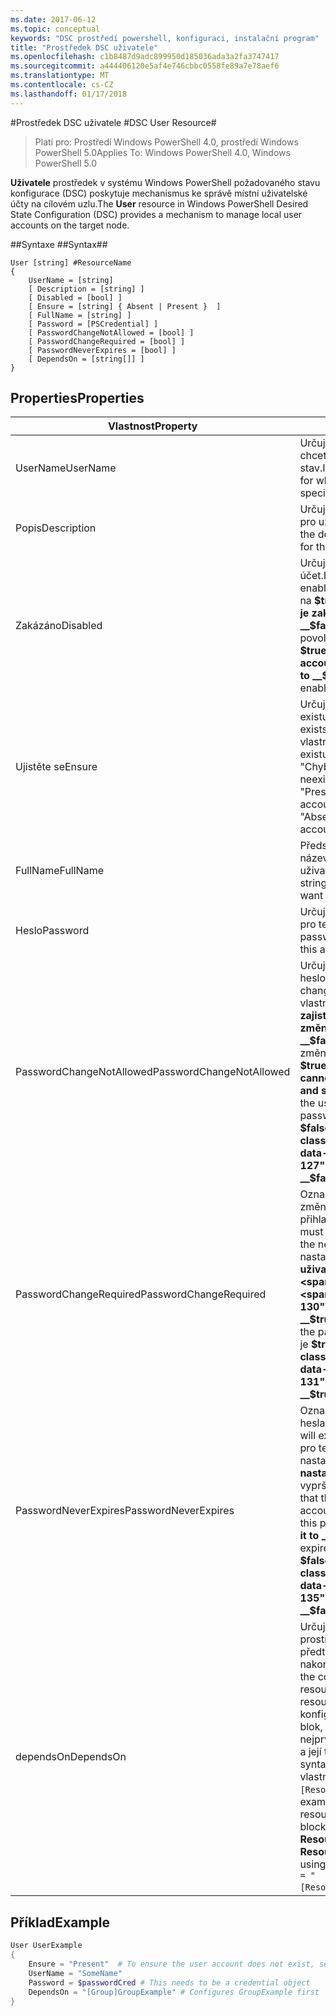 ```yaml
---
ms.date: 2017-06-12
ms.topic: conceptual
keywords: "DSC prostředí powershell, konfiguraci, instalační program"
title: "Prostředek DSC uživatele"
ms.openlocfilehash: c1b8487d9adc899950d185036ada3a2fa3747417
ms.sourcegitcommit: a444406120e5af4e746cbbc0558fe89a7e78aef6
ms.translationtype: MT
ms.contentlocale: cs-CZ
ms.lasthandoff: 01/17/2018
---
```

#<a name="dsc-user-resource"></a><span data-ttu-id="85388-103">Prostředek DSC uživatele #</span><span class="sxs-lookup"><span data-stu-id="85388-103">DSC User Resource#</span></span>

 
><span data-ttu-id="85388-104">Platí pro: Prostředí Windows PowerShell 4.0, prostředí Windows PowerShell 5.0</span><span class="sxs-lookup"><span data-stu-id="85388-104">Applies To: Windows PowerShell 4.0, Windows PowerShell 5.0</span></span>


<span data-ttu-id="85388-105">__Uživatele__ prostředek v systému Windows PowerShell požadovaného stavu konfigurace (DSC) poskytuje mechanismus ke správě místní uživatelské účty na cílovém uzlu.</span><span class="sxs-lookup"><span data-stu-id="85388-105">The __User__ resource in Windows PowerShell Desired State Configuration (DSC) provides a mechanism to manage local user accounts on the target node.</span></span>


##<a name="syntax"></a><span data-ttu-id="85388-106">Syntaxe ##</span><span class="sxs-lookup"><span data-stu-id="85388-106">Syntax##</span></span>

```
User [string] #ResourceName
{
    UserName = [string]
    [ Description = [string] ]
    [ Disabled = [bool] ]
    [ Ensure = [string] { Absent | Present }  ]
    [ FullName = [string] ]
    [ Password = [PSCredential] ]
    [ PasswordChangeNotAllowed = [bool] ]
    [ PasswordChangeRequired = [bool] ]
    [ PasswordNeverExpires = [bool] ]
    [ DependsOn = [string[]] ]
}
```

## <a name="properties"></a><span data-ttu-id="85388-107">Properties</span><span class="sxs-lookup"><span data-stu-id="85388-107">Properties</span></span>
|  <span data-ttu-id="85388-108">Vlastnost</span><span class="sxs-lookup"><span data-stu-id="85388-108">Property</span></span>  |  <span data-ttu-id="85388-109">Popis</span><span class="sxs-lookup"><span data-stu-id="85388-109">Description</span></span>   | 
|---|---| 
| <span data-ttu-id="85388-110">UserName</span><span class="sxs-lookup"><span data-stu-id="85388-110">UserName</span></span>| <span data-ttu-id="85388-111">Určuje název účtu, pro které chcete zajistit určitý stav.</span><span class="sxs-lookup"><span data-stu-id="85388-111">Indicates the account name for which you want to ensure a specific state.</span></span>| 
| <span data-ttu-id="85388-112">Popis</span><span class="sxs-lookup"><span data-stu-id="85388-112">Description</span></span>| <span data-ttu-id="85388-113">Určuje popis, který chcete použít pro uživatelský účet.</span><span class="sxs-lookup"><span data-stu-id="85388-113">Indicates the description you want to use for the user account.</span></span>| 
| <span data-ttu-id="85388-114">Zakázáno</span><span class="sxs-lookup"><span data-stu-id="85388-114">Disabled</span></span>| <span data-ttu-id="85388-115">Určuje, zda je povolen účet.</span><span class="sxs-lookup"><span data-stu-id="85388-115">Indicates if the account is enabled.</span></span> <span data-ttu-id="85388-116">Tuto vlastnost nastavit na __$true__ zajistit, že tento účet je zakázané a nastavte ji na __$false__ zajistit, že je povolena.</span><span class="sxs-lookup"><span data-stu-id="85388-116">Set this property to __$true__ to ensure that this account is disabled, and set it to __$false__ to ensure that it is enabled.</span></span>| 
| <span data-ttu-id="85388-117">Ujistěte se</span><span class="sxs-lookup"><span data-stu-id="85388-117">Ensure</span></span>| <span data-ttu-id="85388-118">Určuje, jestli účet existuje.</span><span class="sxs-lookup"><span data-stu-id="85388-118">Indicates if the account exists.</span></span> <span data-ttu-id="85388-119">Nastavením této vlastnosti "Přítomen" zajistit, že existuje účet a nastavte ji na "Chybí" zajistit, že účet neexistuje.</span><span class="sxs-lookup"><span data-stu-id="85388-119">Set this property to "Present" to ensure that the account exists, and set it to "Absent" to ensure that the account does not exist.</span></span>| 
| <span data-ttu-id="85388-120">FullName</span><span class="sxs-lookup"><span data-stu-id="85388-120">FullName</span></span>| <span data-ttu-id="85388-121">Představuje řetězec s úplný název, který chcete použít pro uživatelský účet.</span><span class="sxs-lookup"><span data-stu-id="85388-121">Represents a string with the full name you want to use for the user account.</span></span>| 
| <span data-ttu-id="85388-122">Heslo</span><span class="sxs-lookup"><span data-stu-id="85388-122">Password</span></span>| <span data-ttu-id="85388-123">Určuje heslo, které chcete použít pro tento účet.</span><span class="sxs-lookup"><span data-stu-id="85388-123">Indicates the password you want to use for this account.</span></span> | 
| <span data-ttu-id="85388-124">PasswordChangeNotAllowed</span><span class="sxs-lookup"><span data-stu-id="85388-124">PasswordChangeNotAllowed</span></span>| <span data-ttu-id="85388-125">Určuje, pokud uživatel změnit heslo.</span><span class="sxs-lookup"><span data-stu-id="85388-125">Indicates if the user can change the password.</span></span> <span data-ttu-id="85388-126">Tuto vlastnost nastavit na __$true__ zajistit, že uživatel nemůže změnit heslo a nastavte ji na __$false__ umožňuje uživatelům změnit heslo.</span><span class="sxs-lookup"><span data-stu-id="85388-126">Set this property to __$true__ to ensure that the user cannot change the password, and set it to __$false__ to allow the user to change the password.</span></span> <span data-ttu-id="85388-127">Výchozí hodnota je __$false__.</span><span class="sxs-lookup"><span data-stu-id="85388-127">The default value is __$false__.</span></span>| 
| <span data-ttu-id="85388-128">PasswordChangeRequired</span><span class="sxs-lookup"><span data-stu-id="85388-128">PasswordChangeRequired</span></span>| <span data-ttu-id="85388-129">Označuje, pokud uživatel musí změnit heslo při příštím přihlašování.</span><span class="sxs-lookup"><span data-stu-id="85388-129">Indicates if the user must change the password at the next sign in.</span></span> <span data-ttu-id="85388-130">Tuto vlastnost nastavit na __$true__ Pokud musí uživatel změnit heslo.</span><span class="sxs-lookup"><span data-stu-id="85388-130">Set this property to __$true__ if the user must change the password.</span></span> <span data-ttu-id="85388-131">Výchozí hodnota je __$true__.</span><span class="sxs-lookup"><span data-stu-id="85388-131">The default value is __$true__.</span></span>| 
| <span data-ttu-id="85388-132">PasswordNeverExpires</span><span class="sxs-lookup"><span data-stu-id="85388-132">PasswordNeverExpires</span></span>| <span data-ttu-id="85388-133">Označuje, pokud vyprší platnost hesla.</span><span class="sxs-lookup"><span data-stu-id="85388-133">Indicates if the password will expire.</span></span> <span data-ttu-id="85388-134">K zajištění, že heslo pro tento účet nikdy nevyprší, nastavte tuto vlastnost __$true__a nastavte ji na __$false__ Pokud vyprší platnost hesla.</span><span class="sxs-lookup"><span data-stu-id="85388-134">To ensure that the password for this account will never expire, set this property to __$true__, and set it to __$false__ if the password will expire.</span></span> <span data-ttu-id="85388-135">Výchozí hodnota je __$false__.</span><span class="sxs-lookup"><span data-stu-id="85388-135">The default value is __$false__.</span></span>| 
| <span data-ttu-id="85388-136">dependsOn</span><span class="sxs-lookup"><span data-stu-id="85388-136">DependsOn</span></span> | <span data-ttu-id="85388-137">Určuje, že konfigurace jiný prostředek musí spouštět předtím, než je tento prostředek nakonfigurován.</span><span class="sxs-lookup"><span data-stu-id="85388-137">Indicates that the configuration of another resource must run before this resource is configured.</span></span> <span data-ttu-id="85388-138">Pokud ID konfigurace prostředků skriptu blok, který chcete spustit nejprve je třeba __ResourceName__ a její typ je __ResourceType__, syntaxe pro používání této vlastnosti je `DependsOn = "[ResourceType]ResourceName"`.</span><span class="sxs-lookup"><span data-stu-id="85388-138">For example, if the ID of the resource configuration script block that you want to run first is __ResourceName__ and its type is __ResourceType__, the syntax for using this property is `DependsOn = "[ResourceType]ResourceName"`.</span></span>| 

## <a name="example"></a><span data-ttu-id="85388-139">Příklad</span><span class="sxs-lookup"><span data-stu-id="85388-139">Example</span></span>

```powershell
User UserExample
{
    Ensure = "Present"  # To ensure the user account does not exist, set Ensure to "Absent"
    UserName = "SomeName"
    Password = $passwordCred # This needs to be a credential object
    DependsOn = "[Group]GroupExample" # Configures GroupExample first
}
```

